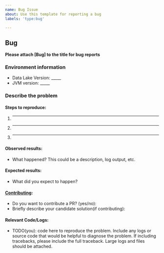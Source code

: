```yaml
---
name: Bug Issue
about: Use this template for reporting a bug
labels: 'type:bug'

---
```


## Bug
**Please attach [Bug] to the title for bug reports**

### Environment information

* Data Lake Version: _____
* JVM version: _____

### Describe the problem

#### Steps to reproduce:

1. _____
2. _____
3. _____

#### Observed results:

* What happened?  This could be a description, log output, etc.

#### Expected results:

* What did you expect to happen?

#### [Contributing](https://github.com/delta-io/delta/blob/master/CONTRIBUTING.md):

- Do you want to contribute a PR? (yes/no):
- Briefly describe your candidate solution(if contributing):

#### Relevant Code/Logs:

* TODO(you): code here to reproduce the problem. Include any logs or source code that would be helpful to diagnose the problem. If including tracebacks, please include the full traceback. Large logs and files should be attached. 

